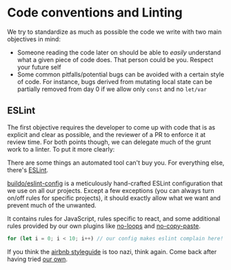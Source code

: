 # Code conventions and Linting

We try to standardize as much as possible the code we write with two main objectives in mind:
- Someone reading the code later on should be able to *easily* understand what a given piece of code does. That person could be you. Respect your future self
- Some common pitfalls/potential bugs can be avoided with a certain style of code. For instance, bugs derived from mutating local state can be partially removed from day 0 if we allow only `const` and no `let/var`


## ESLint

The first objective requires the developer to come up with code that is as explicit and clear as possible, and the reviewer of a PR to enforce it at review time. For both points though, we can delegate much of the grunt work to a linter. To put it more clearly:

There are some things an automated tool can't buy you. For everything else, there's [ESLint](https://github.com/eslint/eslint).

[buildo/eslint-config](https://github.com/buildo/eslint-config) is a meticulously hand-crafted ESLint configuration that we use on all our projects. Except a few exceptions (you can always turn on/off rules for specific projects), it should exactly allow what we want and prevent much of the unwanted.

It contains rules for JavaScript, rules specific to react, and some additional rules provided by our own plugins like [no-loops](https://github.com/buildo/eslint-plugin-no-loops) and [no-copy-paste](https://github.com/buildo/eslint-plugin-no-copy-paste-default-export).

```js
for (let i = 0; i < 10; i++) // our config makes eslint complain here!
```

If you think the [airbnb styleguide](https://github.com/airbnb/javascript) is too nazi, think again. Come back after having tried [our own](https://github.com/buildo/eslint-config).
